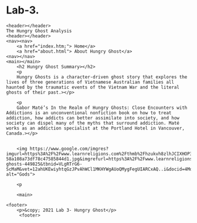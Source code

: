# Lab-3.
<!DOCTYPE html>
<html lang="en">
<head>
    <meta charset="UTF-8">
    <meta http-equiv="X-UA-Compatible" content="IE=edge">
    <meta name="viewport" content="width=device-width, initial-scale=1.0">
    <title>Lab 3- Basic HTML and HTML sematics</title>
<body>

    <header></header>
    The Hungry Ghost Analysis
    <header></header>
    <nav><nav>
        <a href="index.htm;"> Home</a>
        <a href="about.html"> About Hungry Ghost</a>
    <nav></nav>
    <main></main>
        <h2 Hungry Ghost Summary></h2>
        <p 
        Hungry Ghosts is a character-driven ghost story that explores the lives of three generations of Vietnamese Australian families all haunted by the traumatic events of the Vietnam War and the literal ghosts of their past.></p>

        <p
        Gabor Maté’s In the Realm of Hungry Ghosts: Close Encounters with Addictions is an unconventional nonfiction book on how to treat addiction, how addicts can better assimilate into society, and how society can dispel many of the myths that surround addiction. Maté works as an addiction specialist at the Portland Hotel in Vancouver, Canada.></p>


        <img https://www.google.com/imgres?imgurl=https%3A%2F%2Fwww.learnreligions.com%2Fthmb%2Fhzukvh8zlhJCIXHOP3HIVxZW0Ug%3D%2F1156x650%2Fsmart%2Ffilters%3Ano_upscale()%2Fhungry-58a108a73df78c47585844d1.jpg&imgrefurl=https%3A%2F%2Fwww.learnreligions.com%2Fhungry-ghosts-449825&tbnid=VLgRTrG6-ScMaM&vet=12ahUKEwiyhtqGzJPvAhWCl1MKHYWgAUoQMygFegUIARCxAQ..i&docid=4MqDQpE9EXziyM&w=1156&h=650&q=hungry%20ghost%20summary&ved=2ahUKEwiyhtqGzJPvAhWCl1MKHYWgAUoQMygFegUIARCxAQ alt="Gods">

        <p
    
        <main>

    <footer>
        <p>&copy; 2021 Lab 3- Hungry Ghost</p>
         <footer>
</body>
</html>
